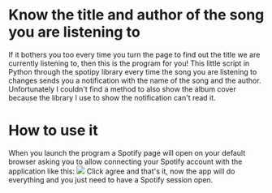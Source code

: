 # Know the title and author of the song you are listening to

If it bothers you too every time you turn the page to find out the title we are currently listening to, then this is the program for you! This little script in Python through the spotipy library every time the song you are listening to changes sends you a notification with the name of the song and the author.
Unfortunately I couldn't find a method to also show the album cover because the library I use to show the notification can't read it.

# How to use it
When you launch the program a Spotify page will open on your default browser asking you to allow connecting your Spotify account with the application like this:
![](https://i.postimg.cc/7LJNRMfv/1.png)
Click agree and that's it, now the app will do everything and you just need to have a Spotify session open.
